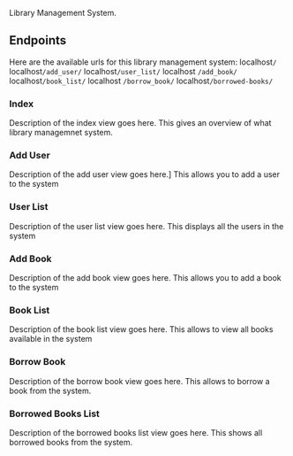 Library Management System.
## Endpoints

Here are the available urls for this library management system:
localhost`/` 
localhost`/add_user/` 
localhost`/user_list/` 
localhost `/add_book/` 
localhost`/book_list/`
localhost `/borrow_book/` 
localhost`/borrowed-books/` 

### Index
Description of the index view goes here.
This gives an overview of what library managemnet system.

### Add User
Description of the add user view goes here.]
This allows you to add a user to the system

### User List
Description of the user list view goes here.
This displays all the users in the system
### Add Book
Description of the add book view goes here.
This allows you to add a book to the system
### Book List
Description of the book list view goes here.
This allows to view all books available in the system
### Borrow Book
Description of the borrow book view goes here.
This allows to borrow a book from the system.
### Borrowed Books List
Description of the borrowed books list view goes here.
This shows all borrowed books from the system.
